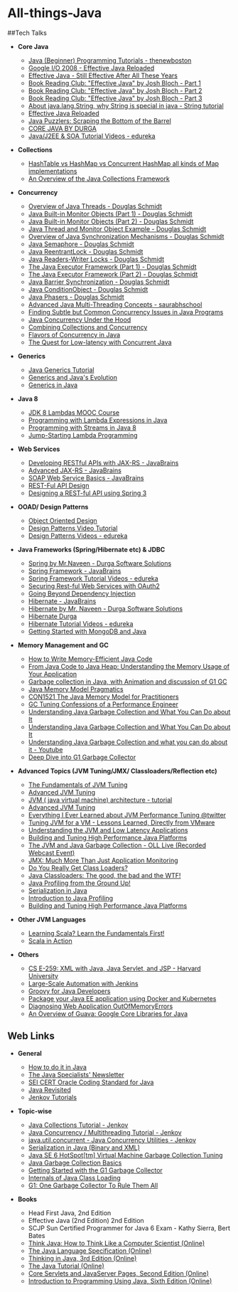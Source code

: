# All-things-Java

##Tech Talks

* **Core Java**
  * [Java (Beginner) Programming Tutorials - thenewboston](https://www.youtube.com/playlist?list=PLFE2CE09D83EE3E28)
  * [Google I/O 2008 - Effective Java Reloaded](https://www.youtube.com/watch?v=pi_I7oD_uGI)
  * [Effective Java - Still Effective After All These Years](https://www.youtube.com/watch?v=V1vQf4qyMXg)
  * [Book Reading Club: "Effective Java" by Josh Bloch - Part 1](https://www.youtube.com/watch?v=EduWekviwRg)
  * [Book Reading Club: "Effective Java" by Josh Bloch - Part 2](https://www.youtube.com/watch?v=4a7twg_Zvco)
  * [Book Reading Club: "Effective Java" by Josh Bloch - Part 3](https://www.youtube.com/watch?v=jf1FyroqjoY)
  * [About java.lang.String, why String is special in java - String tutorial](https://www.youtube.com/watch?v=6pLEwJP1Afk)
  * [Effective Java Reloaded](https://www.infoq.com/presentations/Effective-Java-techniques)
  * [Java Puzzlers: Scraping the Bottom of the Barrel](https://www.infoq.com/presentations/Java-Puzzlers)
  * [CORE JAVA BY DURGA](https://www.youtube.com/playlist?list=PL-8TVnCXtjy_xg_3qr4j5tn5qRrI-1wBQ)
  * [Java/J2EE & SOA Tutorial Videos - edureka](https://www.youtube.com/playlist?list=PL9ooVrP1hQOHb4bxoHauWVwNg4FweDItZ)

* **Collections**
  * [HashTable vs HashMap vs Concurrent HashMap all kinds of Map implementations](https://www.youtube.com/watch?v=APL28XpFP0c)
  * [An Overview of the Java Collections Framework](https://www.youtube.com/watch?v=-ZPygkxkRUQ)

* **Concurrency**  
  * [Overview of Java Threads - Douglas Schmidt](https://www.youtube.com/watch?v=1YwVH-nhDtc)
  * [Java Built-in Monitor Objects (Part 1) - Douglas Schmidt](https://www.youtube.com/watch?v=JisaeZHO5As)
  * [Java Built-in Monitor Objects (Part 2) - Douglas Schmidt](https://www.youtube.com/watch?v=Rv4YM2PmA8c)
  * [Java Thread and Monitor Object Example - Douglas Schmidt](https://www.youtube.com/watch?v=CdB4OTuqs6M)
  * [Overview of Java Synchronization Mechanisms - Douglas Schmidt](https://www.youtube.com/watch?v=WUN7XtomlB4)
  * [Java Semaphore - Douglas Schmidt](https://www.youtube.com/watch?v=enuAbyjfonA)
  * [Java ReentrantLock - Douglas Schmidt](https://www.youtube.com/watch?v=IW5YsMU1730)
  * [Java Readers-Writer Locks - Douglas Schmidt](https://www.youtube.com/watch?v=kDAM2J44ZnE)
  * [The Java Executor Framework (Part 1) - Douglas Schmidt](https://www.youtube.com/watch?v=2NAlvSkK9-k)
  * [The Java Executor Framework (Part 2) - Douglas Schmidt](https://www.youtube.com/watch?v=nD8kTrnKH2Y)
  * [Java Barrier Synchronization - Douglas Schmidt](https://www.youtube.com/watch?v=V6LTKKTh_FA)
  * [Java ConditionObject - Douglas Schmidt](https://www.youtube.com/watch?v=_t9BOgQNkJ8)
  * [Java Phasers - Douglas Schmidt](https://www.youtube.com/watch?v=N00XaMuhHhE)
  * [Advanced Java Multi-Threading Concepts - saurabhschool](https://www.youtube.com/playlist?list=PLTZbNwgO5ebr1O4i3CI9XHLJmiKBRRZsL)
  * [Finding Subtle but Common Concurrency Issues in Java Programs](https://www.youtube.com/watch?v=Oi6-pXX11qw)
  * [Java Concurrency Under the Hood](https://www.youtube.com/watch?v=H9CCFf6XgyQ)
  * [Combining Collections and Concurrency](https://www.youtube.com/watch?v=1NeZys7KEvc)
  * [Flavors of Concurrency in Java](https://www.youtube.com/watch?v=UoKebad9UOk)
  * [The Quest for Low-latency with Concurrent Java](https://www.infoq.com/presentations/low-latency-concurrrent-java-8)

* **Generics**
  * [Java Generics Tutorial](https://www.youtube.com/watch?v=9tHLV0u87G4)
  * [Generics and Java's Evolution](https://www.infoq.com/presentations/java-generics)
  * [Generics in Java](https://www.youtube.com/playlist?list=PLb-2YTj1124ChZ5j3gVjwZ8b69T7WoT4k)

* **Java 8**
  * [JDK 8 Lambdas MOOC Course](https://www.youtube.com/playlist?list=PLMod1hYiIvSZL1xclvHcsV2dMiminf19x)
  * [Programming with Lambda Expressions in Java](https://www.youtube.com/watch?v=Gsfmfeb2XW8)
  * [Programming with Streams in Java 8](https://www.youtube.com/watch?v=rVfRDLIw_Zw)
  * [Jump-Starting Lambda Programming](https://www.youtube.com/watch?v=bzO5GSujdqI)

* **Web Services**
  * [Developing RESTful APIs with JAX-RS - JavaBrains](https://www.youtube.com/playlist?list=PLqq-6Pq4lTTZh5U8RbdXq0WaYvZBz2rbn)
  * [Advanced JAX-RS - JavaBrains](https://www.youtube.com/playlist?list=PLqq-6Pq4lTTY40IcG584ynNqibMc1heIa)
  * [SOAP Web Service Basics - JavaBrains](https://www.youtube.com/playlist?list=PLqq-6Pq4lTTZTYpk_1DOowOGWJMIH5T39)
  * [REST-Ful API Design](https://www.youtube.com/watch?v=oG2rotiGr90)
  * [Designing a REST-ful API using Spring 3](https://www.youtube.com/watch?v=wylViAqNiRA)
  
* **OOAD/ Design Patterns**
  * [Object Oriented Design](https://www.youtube.com/playlist?list=PLGLfVvz_LVvS5P7khyR4xDp7T9lCk9PgE)
  * [Design Patterns Video Tutorial](https://www.youtube.com/playlist?list=PLF206E906175C7E07)
  * [Design Patterns Videos - edureka](https://www.youtube.com/playlist?list=PL9ooVrP1hQOGTBBDSYP0gTnErhaTVVKI2)

* **Java Frameworks (Spring/Hibernate etc) & JDBC**
  * [Spring by Mr.Naveen - Durga Software Solutions](https://www.youtube.com/playlist?list=PLd3UqWTnYXOmpGjkPiaLZsVw6JYw18vMT)
  * [Spring Framework - JavaBrains](https://www.youtube.com/playlist?list=PLC97BDEFDCDD169D7)
  * [Spring Framework Tutorial Videos - edureka](https://www.youtube.com/playlist?list=PL9ooVrP1hQOEfi91PCFQMawtBJrPpir7y)
  * [Securing Rest-ful Web Services with OAuth2](https://www.youtube.com/watch?v=8uBcpsIEz2I)
  * [Going Beyond Dependency Injection](https://www.youtube.com/watch?v=JfgP566BHW0)
  * [Hibernate - JavaBrains](https://www.youtube.com/playlist?list=PL4AFF701184976B25)
  * [Hibernate by Mr. Naveen - Durga Software Solutions](https://www.youtube.com/playlist?list=PLd3UqWTnYXOlbNZyVIwgX627xvB0EWnqJ)
  * [Hibernate Durga](https://www.youtube.com/playlist?list=PLSUUqqVVQOdi-cYZwOIM_NNAgknK60LTe)
  * [Hibernate Tutorial Videos - edureka](https://www.youtube.com/playlist?list=PL9ooVrP1hQOGddZSIsq4d0nhZDMZlPY1X)
  * [Getting Started with MongoDB and Java](https://www.youtube.com/watch?v=khLaOfy6BCE)

* **Memory Management and GC**
  * [How to Write Memory-Efficient Java Code](https://www.youtube.com/watch?v=f2aNWtt0QRo)
  * [From Java Code to Java Heap: Understanding the Memory Usage of Your Application](https://www.youtube.com/watch?v=FLcXf9pO27w)
  * [Garbage collection in Java, with Animation and discussion of G1 GC](https://www.youtube.com/watch?v=UnaNQgzw4zY)
  * [Java Memory Model Pragmatics](https://www.youtube.com/watch?v=TxqsKzxyySo)
  * [CON1521 The Java Memory Model for Practitioners](https://www.youtube.com/watch?v=XgiXKPEILoc)
  * [GC Tuning Confessions of a Performance Engineer](https://www.youtube.com/watch?v=P2srlsVrrKA)
  * [Understanding Java Garbage Collection and What You Can Do about It](https://www.infoq.com/presentations/Java-GC-Azul-C4)
  * [Understanding Java Garbage Collection and What You Can Do about It](https://www.infoq.com/presentations/Understanding-Java-Garbage-Collection)
  * [Understanding Java Garbage Collection and what you can do about it - Youtube](https://www.youtube.com/watch?v=we_enrM7TSY)
  * [Deep Dive into G1 Garbage Collector](https://www.infoq.com/presentations/java-g1)

* **Advanced Topics (JVM Tuning/JMX/ Classloaders/Reflection etc)**
  * [The Fundamentals of JVM Tuning](https://www.youtube.com/watch?v=4joWshvFJnw)
  * [Advanced JVM Tuning](https://www.youtube.com/watch?v=o6qx_zvpOyI)
  * [JVM ( java virtual machine) architecture - tutorial](https://www.youtube.com/watch?v=ZBJ0u9MaKtM)
  * [Advanced JVM Tuning](https://www.youtube.com/watch?v=FD3AHps2Wig)
  * [Everything I Ever Learned about JVM Performance Tuning @twitter](https://www.youtube.com/watch?v=fFpBfrSVvpM)
  * [Tuning JVM for a VM - Lessons Learned, Directly from VMware](https://www.youtube.com/watch?v=V3o4VNkTyTY)
  * [Understanding the JVM and Low Latency Applications](https://www.youtube.com/watch?v=1suzdZssCUE)
  * [Building and Tuning High Performance Java Platforms](https://www.youtube.com/watch?v=IGS-rqSjmFk)
  * [The JVM and Java Garbage Collection - OLL Live (Recorded Webcast Event)](https://www.youtube.com/watch?v=DoJr5QQYsl8)
  * [JMX: Much More Than Just Application Monitoring](https://www.youtube.com/watch?v=aKGYa6Y9r60)
  * [Do You Really Get Class Loaders?](https://www.youtube.com/watch?v=t8sQw3pGJzM)
  * [Java Classloaders: The good, the bad and the WTF!](https://www.youtube.com/watch?v=Bf1f5pZ4CmM)
  * [Java Profiling from the Ground Up!](https://www.youtube.com/watch?v=_6vJyciXkwo)
  * [Serialization in Java](https://www.youtube.com/playlist?list=PLlrATfBNZ98cCfmH0xPebdVVMSYRQfyKi)
  * [Introduction to Java Profiling](https://www.infoq.com/presentations/java-profiling)
  * [Building and Tuning High Performance Java Platforms](https://www.infoq.com/presentations/jvm-tuning-2015)


* **Other JVM Languages**
  * [Learning Scala? Learn the Fundamentals First!](https://www.youtube.com/watch?v=ugHsIj60VfQ)
  * [Scala in Action](https://www.youtube.com/watch?v=xCmHKzYXoko)

* **Others**
  * [CS E-259: XML with Java, Java Servlet, and JSP - Harvard University](http://www.fas.harvard.edu/~cscie259/lectures/)
  * [Large-Scale Automation with Jenkins](https://www.youtube.com/watch?v=8GAAL7T_ozM)
  * [Groovy for Java Developers](https://www.youtube.com/watch?v=FkLZ7kDCIBk)
  * [Package your Java EE application using Docker and Kubernetes](https://www.youtube.com/watch?v=OEflMTJUV4c)
  * [Diagnosing Web Application OutOfMemoryErrors](https://www.infoq.com/presentations/Diagnosing-Memory-Leaks)
  * [An Overview of Guava: Google Core Libraries for Java](https://www.infoq.com/presentations/Guava)


## Web Links

* **General**
  * [How to do it in Java](http://howtodoinjava.com/)
  * [The Java Specialists' Newsletter](http://www.javaspecialists.eu/archive/archive.jsp)
  * [SEI CERT Oracle Coding Standard for Java](https://www.securecoding.cert.org/confluence/display/java/SEI+CERT+Oracle+Coding+Standard+for+Java)
  * [Java Revisited](http://javarevisited.blogspot.in/)
  * [Jenkov Tutorials](http://tutorials.jenkov.com/)
  
* **Topic-wise**
  * [Java Collections Tutorial - Jenkov](http://tutorials.jenkov.com/java-collections/index.html)
  * [Java Concurrency / Multithreading Tutorial - Jenkov](http://tutorials.jenkov.com/java-concurrency/index.html)
  * [java.util.concurrent - Java Concurrency Utilities - Jenkov](http://tutorials.jenkov.com/java-util-concurrent/index.html)
  * [Serialization in Java (Binary and XML)](http://web.cs.iastate.edu/~smkautz/cs430s14/tutorials/current/Serialization%20in%20Java%20Tutorial.pdf)
  * [Java SE 6 HotSpot[tm] Virtual Machine Garbage Collection Tuning](http://www.oracle.com/technetwork/java/javase/gc-tuning-6-140523.html)
  * [Java Garbage Collection Basics](http://www.oracle.com/webfolder/technetwork/tutorials/obe/java/gc01/index.html)
  * [Getting Started with the G1 Garbage Collector](http://www.oracle.com/technetwork/tutorials/tutorials-1876574.html)
  * [Internals of Java Class Loading](http://www.onjava.com/pub/a/onjava/2005/01/26/classloading.html)
  * [G1: One Garbage Collector To Rule Them All](https://www.infoq.com/articles/G1-One-Garbage-Collector-To-Rule-Them-All)
  
* **Books**
  * Head First Java, 2nd Edition
  * Effective Java (2nd Edition) 2nd Edition
  * SCJP Sun Certified Programmer for Java 6 Exam - Kathy Sierra, Bert Bates
  * [Think Java: How to Think Like a Computer Scientist (Online)](www.greenteapress.com/thinkapjava/thinkapjava.pdf)
  * [The Java Language Specification (Online)](http://docs.oracle.com/javase/specs/)
  * [Thinking in Java, 3rd Edition (Online)](http://www.mindviewinc.com/Books/downloads.html)
  * [The Java Tutorial (Online)](http://docs.oracle.com/javase/tutorial/)
  * [Core Servlets and JavaServer Pages, Second Edition (Online)](http://pdf.coreservlets.com/)
  * [Introduction to Programming Using Java, Sixth Edition (Online)](https://www.mkyong.com/featured/top-5-free-java-ebooks/)
